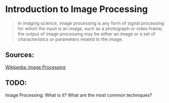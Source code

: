 # Introduction to Image Processing

> In imaging science, image processing is any form of signal processing for which the input is an image, such as a photograph or video frame; the output of image processing may be either an image or a set of characteristics or parameters related to the image.

## Sources:

[Wikipedia:  Image Processing](http://en.wikipedia.org/wiki/Image_processing)

## TODO:

Image Processing: What is it? What are the most common techniques?
